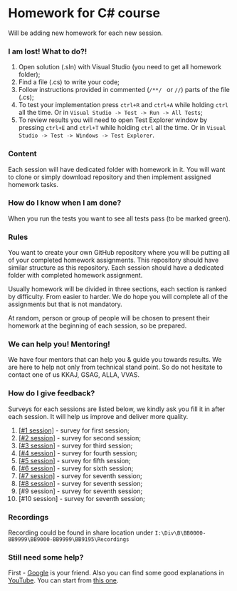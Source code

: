 # Homework for C# course

Will be adding new homework for each new session.

### I am lost! What to do?!
 1) Open solution (.sln) with Visual Studio (you need to get all homework folder);
 2) Find a file (.cs) to write your code;
 3) Follow instructions provided in commented (```/**/ ``` or ```//```) parts of the file (.cs);
 4) To test your implementation press ```ctrl+R``` and ```ctrl+A``` while holding ```ctrl``` all the time. Or in ```Visual Studio -> Test -> Run -> All Tests```;
 5) To review results you will need to open Test Explorer window by pressing ```ctrl+E``` and ```ctrl+T``` while holding ```ctrl``` all the time. Or in ```Visual Studio -> Test -> Windows -> Test Explorer```.
 
 ### Content

Each session will have dedicated folder with homework in it. You will want to clone or simply download repository and then implement assigned homework tasks.

### How do I know when I am done?
When you run the tests you want to see all tests pass (to be marked green).

### Rules
You want to create your own GitHub repository where you will be putting all of your completed homework assignments. This repository should have similar structure as this repository. Each session should have a dedicated folder with completed homework assignment.

Usually homework will be divided in three sections, each section is ranked by difficulty. From easier to harder. We do hope you will complete all of the assignments but that is not mandatory.

At random, person or group of people will be chosen to present their homework at the beginning of each session, so be prepared.

### We can help you! Mentoring!
We have four mentors that can help you & guide you towards results. We are here to help not only from technical stand point. So do not hesitate to contact one of us KKAJ, GSAG, ALLA, VVAS.

### How do I give feedback?
Surveys for each sessions are listed below, we kindly ask you fill it in after each session. It will help us improve and deliver more quality.
1) [[#1 session]](https://www.surveymonkey.com/r/8JZSQ2K) - survey for first session;
2) [[#2 session]](https://www.surveymonkey.com/r/8F2ZZW3) - survey for second session;
3) [[#3 session]](https://www.surveymonkey.com/r/8FSMNLV) - survey for third session;
4) [[#4 session]](https://www.surveymonkey.com/r/8FTHYYX) - survey for fourth session;
5) [[#5 session]](https://www.surveymonkey.com/r/8FN8PSV) - survey for fifth session;
6) [[#6 session]](https://www.surveymonkey.com/r/8FBTLPV) - survey for sixth session;
7) [[#7 session]](https://www.surveymonkey.com/r/7BP9KDK) - survey for seventh session;
7) [[#8 session]](https://www.surveymonkey.com/r/9NNYL2Q) - survey for seventh session;
7) [#9 session] - survey for seventh session;
7) [#10 session] - survey for seventh session;


### Recordings
Recording could be found in share location under ```I:\Div\B\BB0000-BB9999\BB9000-BB9999\BB9195\Recordings```

### Still need some help?
First - [Google](https://www.google.lt) is your friend. Also you can find some good explanations in [YouTube](https://www.youtube.com). You can start from [this one](https://www.youtube.com/watch?v=pSiIHe2uZ2w&list=PLPV2KyIb3jR6ZkG8gZwJYSjnXxmfPAl51).
